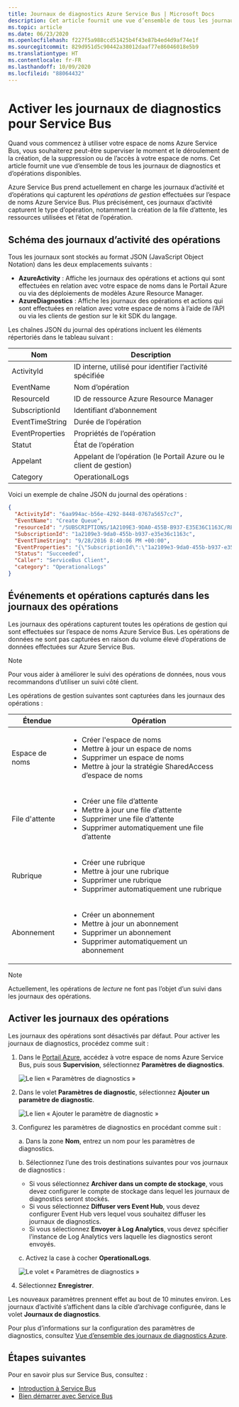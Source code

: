 ```yaml
---
title: Journaux de diagnostics Azure Service Bus | Microsoft Docs
description: Cet article fournit une vue d’ensemble de tous les journaux de diagnostics et d’opérations disponibles pour Azure Service Bus.
ms.topic: article
ms.date: 06/23/2020
ms.openlocfilehash: f227f5a988ccd51425b4f43e87b4ed4d9af74e1f
ms.sourcegitcommit: 829d951d5c90442a38012daaf77e86046018e5b9
ms.translationtype: HT
ms.contentlocale: fr-FR
ms.lasthandoff: 10/09/2020
ms.locfileid: "88064432"
---
```

# <a name="enable-diagnostics-logs-for-service-bus"></a>Activer les journaux de diagnostics pour Service Bus

Quand vous commencez à utiliser votre espace de noms Azure Service Bus, vous souhaiterez peut-être superviser le moment et le déroulement de la création, de la suppression ou de l’accès à votre espace de noms. Cet article fournit une vue d’ensemble de tous les journaux de diagnostics et d’opérations disponibles.

Azure Service Bus prend actuellement en charge les journaux d’activité et d’opérations qui capturent les *opérations de gestion* effectuées sur l’espace de noms Azure Service Bus. Plus précisément, ces journaux d’activité capturent le type d’opération, notamment la création de la file d’attente, les ressources utilisées et l’état de l’opération.

## <a name="operational-logs-schema"></a>Schéma des journaux d’activité des opérations

Tous les journaux sont stockés au format JSON (JavaScript Object Notation) dans les deux emplacements suivants :

- **AzureActivity** : Affiche les journaux des opérations et actions qui sont effectuées en relation avec votre espace de noms dans le Portail Azure ou via des déploiements de modèles Azure Resource Manager.
- **AzureDiagnostics** : Affiche les journaux des opérations et actions qui sont effectuées en relation avec votre espace de noms à l’aide de l’API ou via les clients de gestion sur le kit SDK du langage.

Les chaînes JSON du journal des opérations incluent les éléments répertoriés dans le tableau suivant :

| Nom | Description |
| ------- | ------- |
| ActivityId | ID interne, utilisé pour identifier l’activité spécifiée |
| EventName | Nom d’opération |
| ResourceId | ID de ressource Azure Resource Manager |
| SubscriptionId | Identifiant d’abonnement |
| EventTimeString | Durée de l’opération |
| EventProperties | Propriétés de l’opération |
| Statut | État de l’opération |
| Appelant | Appelant de l’opération (le Portail Azure ou le client de gestion) |
| Category | OperationalLogs |

Voici un exemple de chaîne JSON du journal des opérations :

```json
{
  "ActivityId": "6aa994ac-b56e-4292-8448-0767a5657cc7",
  "EventName": "Create Queue",
  "resourceId": "/SUBSCRIPTIONS/1A2109E3-9DA0-455B-B937-E35E36C1163C/RESOURCEGROUPS/DEFAULT-SERVICEBUS-CENTRALUS/PROVIDERS/MICROSOFT.SERVICEBUS/NAMESPACES/SHOEBOXEHNS-CY4001",
  "SubscriptionId": "1a2109e3-9da0-455b-b937-e35e36c1163c",
  "EventTimeString": "9/28/2016 8:40:06 PM +00:00",
  "EventProperties": "{\"SubscriptionId\":\"1a2109e3-9da0-455b-b937-e35e36c1163c\",\"Namespace\":\"shoeboxehns-cy4001\",\"Via\":\"https://shoeboxehns-cy4001.servicebus.windows.net/f8096791adb448579ee83d30e006a13e/?api-version=2016-07\",\"TrackingId\":\"5ee74c9e-72b5-4e98-97c4-08a62e56e221_G1\"}",
  "Status": "Succeeded",
  "Caller": "ServiceBus Client",
  "category": "OperationalLogs"
}
```

## <a name="events-and-operations-captured-in-operational-logs"></a>Événements et opérations capturés dans les journaux des opérations

Les journaux des opérations capturent toutes les opérations de gestion qui sont effectuées sur l’espace de noms Azure Service Bus. Les opérations de données ne sont pas capturées en raison du volume élevé d’opérations de données effectuées sur Azure Service Bus.

> [!NOTE]
> Pour vous aider à améliorer le suivi des opérations de données, nous vous recommandons d’utiliser un suivi côté client.

Les opérations de gestion suivantes sont capturées dans les journaux des opérations : 

| Étendue | Opération|
|-------| -------- |
| Espace de noms | <ul> <li> Créer l'espace de noms</li> <li> Mettre à jour un espace de noms </li> <li> Supprimer un espace de noms </li> <li> Mettre à jour la stratégie SharedAccess d’espace de noms </li> </ul> | 
| File d'attente | <ul> <li> Créer une file d’attente</li> <li> Mettre à jour une file d’attente</li> <li> Supprimer une file d’attente </li> <li> Supprimer automatiquement une file d’attente </li> </ul> | 
| Rubrique | <ul> <li> Créer une rubrique </li> <li> Mettre à jour une rubrique </li> <li> Supprimer une rubrique </li> <li> Supprimer automatiquement une rubrique </li> </ul> |
| Abonnement | <ul> <li> Créer un abonnement </li> <li> Mettre à jour un abonnement </li> <li> Supprimer un abonnement </li> <li> Supprimer automatiquement un abonnement </li> </ul> |

> [!NOTE]
> Actuellement, les opérations de *lecture* ne font pas l’objet d’un suivi dans les journaux des opérations.

## <a name="enable-operational-logs"></a>Activer les journaux des opérations

Les journaux des opérations sont désactivés par défaut. Pour activer les journaux de diagnostics, procédez comme suit :

1. Dans le [Portail Azure](https://portal.azure.com), accédez à votre espace de noms Azure Service Bus, puis sous **Supervision**, sélectionnez **Paramètres de diagnostics**.

   ![Le lien « Paramètres de diagnostics »](./media/service-bus-diagnostic-logs/image1.png)

1. Dans le volet **Paramètres de diagnostic**, sélectionnez **Ajouter un paramètre de diagnostic**.  

   ![Le lien « Ajouter le paramètre de diagnostic »](./media/service-bus-diagnostic-logs/image2.png)

1. Configurez les paramètres de diagnostics en procédant comme suit :

   a. Dans la zone **Nom**, entrez un nom pour les paramètres de diagnostics.  

   b. Sélectionnez l’une des trois destinations suivantes pour vos journaux de diagnostics :  
   - Si vous sélectionnez **Archiver dans un compte de stockage**, vous devez configurer le compte de stockage dans lequel les journaux de diagnostics seront stockés.  
   - Si vous sélectionnez **Diffuser vers Event Hub**, vous devez configurer Event Hub vers lequel vous souhaitez diffuser les journaux de diagnostics.
   - Si vous sélectionnez **Envoyer à Log Analytics**, vous devez spécifier l’instance de Log Analytics vers laquelle les diagnostics seront envoyés.  

   c. Activez la case à cocher **OperationalLogs**.

    ![Le volet « Paramètres de diagnostics »](./media/service-bus-diagnostic-logs/image3.png)

1. Sélectionnez **Enregistrer**.

Les nouveaux paramètres prennent effet au bout de 10 minutes environ. Les journaux d’activité s’affichent dans la cible d’archivage configurée, dans le volet **Journaux de diagnostics**.

Pour plus d’informations sur la configuration des paramètres de diagnostics, consultez [Vue d’ensemble des journaux de diagnostics Azure](../azure-monitor/platform/platform-logs-overview.md).

## <a name="next-steps"></a>Étapes suivantes

Pour en savoir plus sur Service Bus, consultez :

* [Introduction à Service Bus](service-bus-messaging-overview.md)
* [Bien démarrer avec Service Bus](service-bus-dotnet-get-started-with-queues.md)